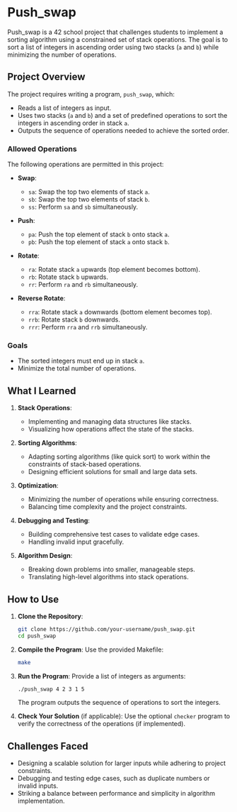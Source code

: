 # Push_swap

Push_swap is a 42 school project that challenges students to implement a sorting algorithm using a constrained set of stack operations. The goal is to sort a list of integers in ascending order using two stacks (`a` and `b`) while minimizing the number of operations.

## Project Overview

The project requires writing a program, `push_swap`, which:
- Reads a list of integers as input.
- Uses two stacks (`a` and `b`) and a set of predefined operations to sort the integers in ascending order in stack `a`.
- Outputs the sequence of operations needed to achieve the sorted order.

### Allowed Operations

The following operations are permitted in this project:

- **Swap**:
  - `sa`: Swap the top two elements of stack `a`.
  - `sb`: Swap the top two elements of stack `b`.
  - `ss`: Perform `sa` and `sb` simultaneously.

- **Push**:
  - `pa`: Push the top element of stack `b` onto stack `a`.
  - `pb`: Push the top element of stack `a` onto stack `b`.

- **Rotate**:
  - `ra`: Rotate stack `a` upwards (top element becomes bottom).
  - `rb`: Rotate stack `b` upwards.
  - `rr`: Perform `ra` and `rb` simultaneously.

- **Reverse Rotate**:
  - `rra`: Rotate stack `a` downwards (bottom element becomes top).
  - `rrb`: Rotate stack `b` downwards.
  - `rrr`: Perform `rra` and `rrb` simultaneously.

### Goals

- The sorted integers must end up in stack `a`.
- Minimize the total number of operations.

## What I Learned

1. **Stack Operations**:
   - Implementing and managing data structures like stacks.
   - Visualizing how operations affect the state of the stacks.

2. **Sorting Algorithms**:
   - Adapting sorting algorithms (like quick sort) to work within the constraints of stack-based operations.
   - Designing efficient solutions for small and large data sets.

3. **Optimization**:
   - Minimizing the number of operations while ensuring correctness.
   - Balancing time complexity and the project constraints.

4. **Debugging and Testing**:
   - Building comprehensive test cases to validate edge cases.
   - Handling invalid input gracefully.

5. **Algorithm Design**:
   - Breaking down problems into smaller, manageable steps.
   - Translating high-level algorithms into stack operations.

## How to Use

1. **Clone the Repository**:
   ```bash
   git clone https://github.com/your-username/push_swap.git
   cd push_swap
   ```

2. **Compile the Program**:
   Use the provided Makefile:
   ```bash
   make
   ```

3. **Run the Program**:
   Provide a list of integers as arguments:
   ```bash
   ./push_swap 4 2 3 1 5
   ```
   The program outputs the sequence of operations to sort the integers.

4. **Check Your Solution** (if applicable):
   Use the optional `checker` program to verify the correctness of the operations (if implemented).

## Challenges Faced

- Designing a scalable solution for larger inputs while adhering to project constraints.
- Debugging and testing edge cases, such as duplicate numbers or invalid inputs.
- Striking a balance between performance and simplicity in algorithm implementation.
